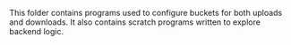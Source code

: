 This folder contains programs used to configure buckets for both uploads and downloads. It also contains scratch programs written to explore backend logic. 